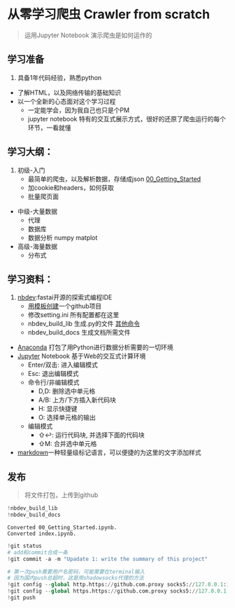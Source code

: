 # 从零学习爬虫 Crawler from scratch
> 运用Jupyter Notebook 演示爬虫是如何运作的


## 学习准备

1. 具备1年代码经验，熟悉python
* 了解HTML，以及网络传输的基础知识
* 以一个全新的心态面对这个学习过程
    * 一定能学会，因为我自己也只是个PM
    * jupyter notebook 特有的交互式展示方式，很好的还原了爬虫运行的每个环节，一看就懂


## 学习大纲：

1. 初级-入门
    * 最简单的爬虫，以及解析数据，存储成json  [00_Getting_Started](/notebooks/crawler_from_scratch/index.ipynb)
    * 加cookie和headers，如何获取
    * 批量爬页面
* 中级-大量数据
    * 代理
    * 数据库
    * 数据分析 numpy matplot
* 高级-海量数据
    * 分布式


## 学习资料：

1. [nbdev](https://github.com/fastai/nbdev):fastai开源的探索式编程IDE
    * [用模板创建](https://github.com/fastai/nbdev_template/generate)一个github项目 
    * 修改setting.ini 所有配置都在这里
    * nbdev_build_lib 生成.py的文件 [其他命令](http://nbdev.fast.ai/cli/)
    * nbdev_build_docs 生成文档所需文件
* [Anaconda](https://www.anaconda.com/distribution/) 打包了用Python进行数据分析需要的一切环境
* [Jupyter](https://jupyter.org/) Notebook 基于Web的交互式计算环境
    * Enter/双击: 进入编辑模式
    * Esc: 退出编辑模式
    * 命令行/非编辑模式
        * D,D: 删除选中单元格
        * A/B: 上方/下方插入新代码块
        * H: 显示快捷键
        * O: 选择单元格的输出
    * 编辑模式
        * ⇧↩: 运行代码块, 并选择下面的代码块
        * ⇧M: 合并选中单元格
* [markdown](https://www.runoob.com/markdown/md-tutorial.html)一种轻量级标记语言，可以便捷的为这里的文字添加样式



## 发布
> 将文件打包，上传到github

```python
!nbdev_build_lib
!nbdev_build_docs
```

    Converted 00_Getting_Started.ipynb.
    Converted index.ipynb.


```python
!git status
# add和commit合成一条
!git commit -a -m "Upadate 1: write the summary of this project"
```

```python
# 第一次push需要用户名密码，可能需要在terminal输入
# 因为国内push总超时，这是用shadowsocks代理的方法
!git config --global http.https://github.com.proxy socks5://127.0.0.1:1086
!git config --global https.https://github.com.proxy socks5://127.0.0.1:1086
!git push
```
